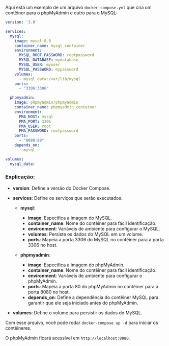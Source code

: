Aqui está um exemplo de um arquivo `docker-compose.yml` que cria um contêiner para o phpMyAdmin e outro para o MySQL:

```yaml
version: '3.8'

services:
  mysql:
    image: mysql:8.0
    container_name: mysql_container
    environment:
      MYSQL_ROOT_PASSWORD: rootpassword
      MYSQL_DATABASE: mydatabase
      MYSQL_USER: myuser
      MYSQL_PASSWORD: mypassword
    volumes:
      - mysql_data:/var/lib/mysql
    ports:
      - "3306:3306"

  phpmyadmin:
    image: phpmyadmin/phpmyadmin
    container_name: phpmyadmin_container
    environment:
      PMA_HOST: mysql
      PMA_PORT: 3306
      PMA_USER: root
      PMA_PASSWORD: rootpassword
    ports:
      - "8080:80"
    depends_on:
      - mysql

volumes:
  mysql_data:
```

### Explicação:

- **version**: Define a versão do Docker Compose.
- **services**: Define os serviços que serão executados.

    - **mysql**:
        - **image**: Especifica a imagem do MySQL.
        - **container_name**: Nome do contêiner para fácil identificação.
        - **environment**: Variáveis de ambiente para configurar o MySQL.
        - **volumes**: Persiste os dados do MySQL em um volume.
        - **ports**: Mapeia a porta 3306 do MySQL no contêiner para a porta 3306 no host.

    - **phpmyadmin**:
        - **image**: Especifica a imagem do phpMyAdmin.
        - **container_name**: Nome do contêiner para fácil identificação.
        - **environment**: Variáveis de ambiente para configurar o phpMyAdmin.
        - **ports**: Mapeia a porta 80 do phpMyAdmin no contêiner para a porta 8080 no host.
        - **depends_on**: Define a dependência do contêiner MySQL para garantir que ele seja iniciado antes do phpMyAdmin.

- **volumes**: Define o volume para persistir os dados do MySQL.

Com esse arquivo, você pode rodar `docker-compose up -d` para iniciar os contêineres. 

O phpMyAdmin ficará acessível em `http://localhost:8080`.